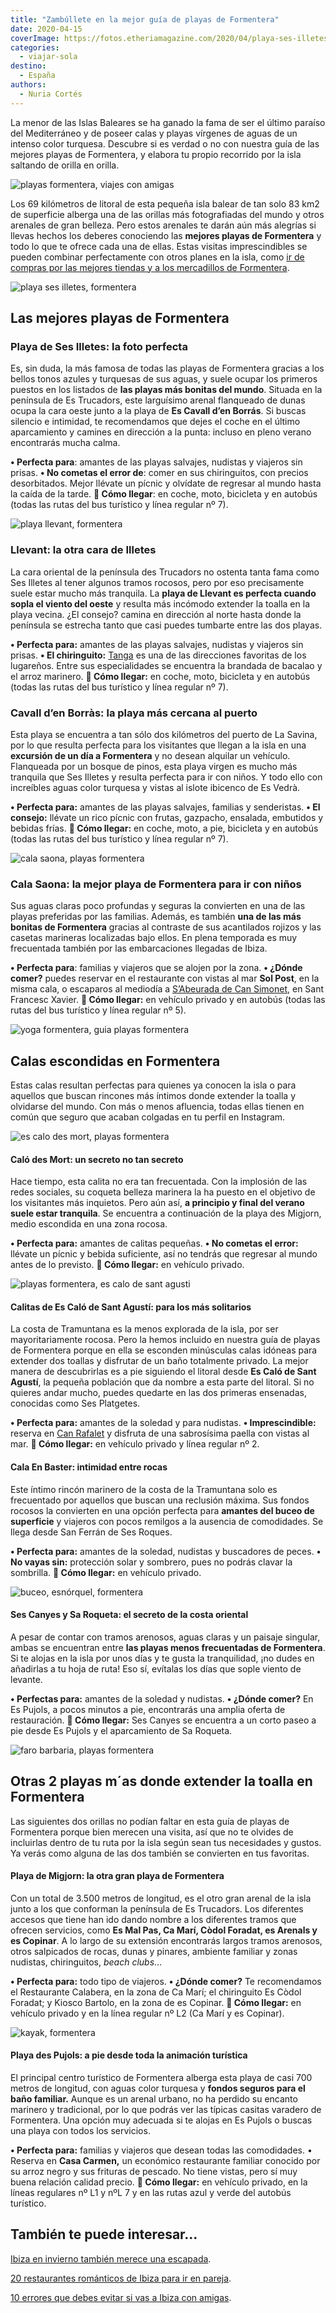 ```yaml
---
title: "Zambúllete en la mejor guía de playas de Formentera"
date: 2020-04-15
coverImage: https://fotos.etheriamagazine.com/2020/04/playa-ses-illetes-formentera.jpg
categories: 
  - viajar-sola
destino: 
  - España
authors: 
  - Nuria Cortés
---
```


La menor de las Islas Baleares se ha ganado la fama de ser el último paraíso del Mediterráneo y de poseer calas y playas vírgenes de aguas de un intenso color turquesa. Descubre si es verdad o no con nuestra guía de las mejores playas de Formentera, y elabora tu propio recorrido por la isla saltando de orilla en orilla.

![playas formentera, viajes con amigas](https://fotos.etheriamagazine.com/2020/04/playas-Formentera-01.jpg "Formentera cuenta con playas idílicas. © O.T. Formentera")

Los 69 kilómetros de litoral de esta pequeña isla balear de tan solo 83 km2 de 
superficie alberga una de las orillas más fotografiadas del mundo y otros arenales de 
gran belleza. Pero estos arenales te darán aún más alegrías si llevas hechos los deberes 
conociendo las **mejores playas de Formentera** y todo lo que te ofrece cada una de 
ellas. Estas visitas imprescindibles se pueden combinar perfectamente con otros planes 
en la isla, como [ir de compras por las mejores tiendas y a los mercadillos de 
Formentera](https://etheriamagazine.com/2018/07/06/de-compras-en-formentera/). 

![playa ses illetes, formentera](https://fotos.etheriamagazine.com/2020/04/playa-ses-illetes-formentera.jpg "Playa Ses Illetes (Formentera). © O.T. Formentera")

## Las mejores playas de Formentera

### Playa de Ses Illetes: la foto perfecta

Es, sin duda, la más famosa de todas las playas de Formentera gracias a los bellos tonos 
azules y turquesas de sus aguas, y suele ocupar los primeros puestos en los listados de 
**las playas más bonitas del mundo**. Situada en la península de Es Trucadors, este 
larguísimo arenal flanqueado de dunas ocupa la cara oeste junto a la playa de **Es 
Cavall d’en Borrás**. Si buscas silencio e intimidad, te recomendamos que dejes el coche 
en el último aparcamiento y camines en dirección a la punta: incluso en pleno verano 
encontrarás mucha calma. 

**• Perfecta para**: amantes de las playas salvajes, nudistas y viajeros sin prisas. **• 
No cometas el error de**: comer en sus chiringuitos, con precios desorbitados. Mejor 
llévate un pícnic y olvídate de regresar al mundo hasta la caída de la tarde. ****📍** 
Cómo llegar**: en coche, moto, bicicleta y en autobús (todas las rutas del bus turístico 
y línea regular nº 7). 

![playa llevant, formentera](https://fotos.etheriamagazine.com/2020/04/formentera-playa-llevant.jpg "Visita la playa de Llevant en bicicleta (Formentera). © O.T. Formentera")

### Llevant: la otra cara de Illetes

La cara oriental de la península des Trucadors no ostenta tanta fama como Ses Illetes al 
tener algunos tramos rocosos, pero por eso precisamente suele estar mucho más tranquila. 
La **playa de Llevant es perfecta cuando sopla el viento del oeste** y resulta más 
incómodo extender la toalla en la playa vecina. ¿El consejo? camina en dirección al 
norte hasta donde la península se estrecha tanto que casi puedes tumbarte entre las dos 
playas. 

**• Perfecta para:** amantes de las playas salvajes, nudistas y viajeros sin prisas. **• 
El chiringuito:** [Tanga](http://www.restaurantetanga.com) es una de las direcciones 
favoritas de los lugareños. Entre sus especialidades se encuentra la brandada de bacalao 
y el arroz marinero. ****📍** Cómo llegar:** en coche, moto, bicicleta y en autobús 
(todas las rutas del bus turístico y línea regular nº 7). 

### Cavall d’en Borràs: la playa más cercana al puerto

Esta playa se encuentra a tan sólo dos kilómetros del puerto de La Savina, por lo que 
resulta perfecta para los visitantes que llegan a la isla en una **excursión de un día a 
Formentera** y no desean alquilar un vehículo. Flanqueada por un bosque de pinos, esta 
playa virgen es mucho más tranquila que Ses Illetes y resulta perfecta para ir con 
niños. Y todo ello con increíbles aguas color turquesa y vistas al islote ibicenco de Es 
Vedrà. 

**• Perfecta para:** amantes de las playas salvajes, familias y senderistas. **• El 
consejo:** llévate un rico pícnic con frutas, gazpacho, ensalada, embutidos y bebidas 
frías. ****📍** Cómo llegar:** en coche, moto, a pie, bicicleta y en autobús (todas las 
rutas del bus turístico y línea regular nº 7). 

![cala saona, playas formentera](https://fotos.etheriamagazine.com/2020/04/formentera-playas-Cala-Saona.jpg "Cala Saona (Formentera). © O.T. Formentera")

### Cala Saona: la mejor playa de Formentera para ir con niños

Sus aguas claras poco profundas y seguras la convierten en una de las playas preferidas 
por las familias. Además, es también **una de las más bonitas de Formentera** gracias al 
contraste de sus acantilados rojizos y las casetas marineras localizadas bajo ellos. En 
plena temporada es muy frecuentada también por las embarcaciones llegadas de Ibiza. 

**• Perfecta para**: familias y viajeros que se alojen por la zona. **• ¿Dónde comer?** 
puedes reservar en el restaurante con vistas al mar **Sol Post**, en la misma cala, o 
escaparos al mediodía a [S’Abeurada de Can 
Simonet](https://www.facebook.com/cansimonet.formentera/), en Sant Francesc Xavier. 
****📍** Cómo llegar:** en vehículo privado y en autobús (todas las rutas del bus 
turístico y línea regular nº 5). 

![yoga formentera, guia playas formentera](https://fotos.etheriamagazine.com/2020/04/formentera-yoga.jpg "Formentera, un buen lugar para desconectar y practicar yoga. © O.T. Formentera")

## Calas escondidas en Formentera

Estas calas resultan perfectas para quienes ya conocen la isla o para aquellos que 
buscan rincones más íntimos donde extender la toalla y olvidarse del mundo. Con más o 
menos afluencia, todas ellas tienen en común que seguro que acaban colgadas en tu perfil 
en Instagram. 

![es calo des mort, playas formentera](https://fotos.etheriamagazine.com/2020/04/formentera-Es-Calo-des-Mort.jpg "Playa de Es Calo des Mort (Formentera). © O.T. Formentera")

#### Caló des Mort: un secreto no tan secreto

Hace tiempo, esta calita no era tan frecuentada. Con la implosión de las redes sociales, 
su coqueta belleza marinera la ha puesto en el objetivo de los visitantes más inquietos. 
Pero aún así, **a principio y final del verano suele estar tranquila**. Se encuentra a 
continuación de la playa des Migjorn, medio escondida en una zona rocosa. 

**• Perfecta para:** amantes de calitas pequeñas. **• No cometas el error:** llévate un 
pícnic y bebida suficiente, así no tendrás que regresar al mundo antes de lo previsto. 
****📍** Cómo llegar:** en vehículo privado. 

![playas formentera, es calo de sant agusti](https://fotos.etheriamagazine.com/2020/04/playa-formentera.jpg "Es Caló de Sant Agustí (Formentera). © O.T. Formentera")

#### Calitas de Es Caló de Sant Agustí: para los más solitarios

La costa de Tramuntana es la menos explorada de la isla, por ser mayoritariamente 
rocosa. Pero la hemos incluido en nuestra guía de playas de Formentera porque en ella se 
esconden minúsculas calas idóneas para extender dos toallas y disfrutar de un baño 
totalmente privado. La mejor manera de descubrirlas es a pie siguiendo el litoral desde 
**Es Caló de Sant Agustí**, la pequeña población que da nombre a esta parte del litoral. 
Si no quieres andar mucho, puedes quedarte en las dos primeras ensenadas, conocidas como 
Ses Platgetes. 

**• Perfecta para:** amantes de la soledad y para nudistas. **• Imprescindible:** 
reserva en [Can Rafalet](http://www.canrafalet.es) y disfruta de una sabrosísima paella 
con vistas al mar. ****📍** Cómo llegar:** en vehículo privado y línea regular nº 2. 

#### Cala En Baster: intimidad entre rocas

Este íntimo rincón marinero de la costa de la Tramuntana solo es frecuentado por 
aquellos que buscan una reclusión máxima. Sus fondos rocosos la convierten en una opción 
perfecta para **amantes del buceo de superficie** y viajeros con pocos remilgos a la 
ausencia de comodidades. Se llega desde San Ferrán de Ses Roques. 

**• Perfecta para:** amantes de la soledad, nudistas y buscadores de peces. **• No vayas 
sin:** protección solar y sombrero, pues no podrás clavar la sombrilla. ****📍** Cómo 
llegar:** en vehículo privado. 

![buceo, esnórquel, formentera](https://fotos.etheriamagazine.com/2020/04/buceo-formentera.jpg "El buceo y el esnórquel, dos actividades en las que iniciarse en Formentera. © O.T. Formentera")

#### Ses Canyes y Sa Roqueta: el secreto de la costa oriental

A pesar de contar con tramos arenosos, aguas claras y un paisaje singular, ambas se 
encuentran entre **las playas menos frecuentadas de Formentera**. Si te alojas en la 
isla por unos días y te gusta la tranquilidad, ¡no dudes en añadirlas a tu hoja de ruta! 
Eso sí, evítalas los días que sople viento de levante. 

**• Perfectas para:** amantes de la soledad y nudistas. **• ¿Dónde comer?** En Es 
Pujols, a pocos minutos a pie, encontrarás una amplia oferta de restauración. ****📍** 
Cómo llegar:** Ses Canyes se encuentra a un corto paseo a pie desde Es Pujols y el 
aparcamiento de Sa Roqueta. 

![faro barbaria, playas formentera](https://fotos.etheriamagazine.com/2020/04/formentera-faro-barbaria.jpg "El faro de Barbaría se hizo famoso gracias a la película 'Lucía y el sexo'. © Amparo Arias")

## Otras 2 playas m´as donde extender la toalla en Formentera

Las siguientes dos orillas no podían faltar en esta guía de playas de Formentera porque 
bien merecen una visita, así que no te olvides de incluirlas dentro de tu ruta por la 
isla según sean tus necesidades y gustos. Ya verás como alguna de las dos también se 
convierten en tus favoritas. 

#### Playa de Migjorn: la otra gran playa de Formentera

Con un total de 3.500 metros de longitud, es el otro gran arenal de la isla junto a los 
que conforman la península de Es Trucadors. Los diferentes accesos que tiene han ido 
dando nombre a los diferentes tramos que ofrecen servicios, como **Es Mal Pas, Ca Marí, 
Còdol Foradat, es Arenals y es Copinar**. A lo largo de su extensión encontrarás largos 
tramos arenosos, otros salpicados de rocas, dunas y pinares, ambiente familiar y zonas 
nudistas, chiringuitos, _beach clubs_… 

**• Perfecta para:** todo tipo de viajeros. **• ¿Dónde comer?** Te recomendamos el 
Restaurante Calabera, en la zona de Ca Marí; el chiringuito Es Còdol Foradat; y Kiosco 
Bartolo, en la zona de es Copinar. ****📍** Cómo llegar:** en vehículo privado y en la 
línea regular nº L2 (Ca Marí y es Copinar). 

![kayak, formentera](https://fotos.etheriamagazine.com/2020/04/Formentera-kayak.jpg "Con una piragua o un kayak podrás llegar a todos los recovecos del litoral de Formentera. © O.T. Formentera")

#### Playa des Pujols: a pie desde toda la animación turística

El principal centro turístico de Formentera alberga esta playa de casi 700 metros de 
longitud, con aguas color turquesa y **fondos seguros para el baño familiar.** Aunque es 
un arenal urbano, no ha perdido su encanto marinero y tradicional, por lo que podrás ver 
las típicas casitas varadero de Formentera. Una opción muy adecuada si te alojas en Es 
Pujols o buscas una playa con todos los servicios. 

**• Perfecta para:** familias y viajeros que desean todas las comodidades. • Reserva en 
**Casa Carmen,** un económico restaurante familiar conocido por su arroz negro y sus 
frituras de pescado. No tiene vistas, pero sí muy buena relación calidad precio. **📍 
Cómo llegar:** en vehículo privado, en la líneas regulares nº L1 y nºL 7 y en las rutas 
azul y verde del autobús turístico. 

## También te puede interesar...

[Ibiza en invierno también merece una 
escapada](https://etheriamagazine.com/2021/11/05/planes-viaje-a-ibiza-en-invierno/). 

[20 restaurantes románticos de Ibiza para ir en 
pareja](https://etheriamagazine.com/2020/02/14/20-restaurantes-romanticos-de-ibiza-para-viajes-en-pareja/). 

[10 errores que debes evitar si vas a Ibiza con 
amigas](https://etheriamagazine.com/2018/06/25/viaje-a-ibiza-con-amigas/).
